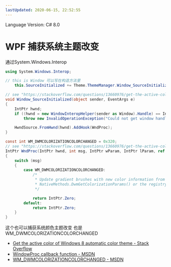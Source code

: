 ```yaml
---
lastUpdated: 2020-06-15, 22:52:55
---
```

Language Version: C# 8.0

# WPF 捕获系统主题改变

通过System.Windows.Interop

```csharp
using System.Windows.Interop;

// this is Window 可以写在构造方法里
    this.SourceInitialized += Theme.ThemeManager.Window_SourceInitialized;

// see "https://stackoverflow.com/questions/13660976/get-the-active-color-of-windows-8-automatic-color-theme"
void Window_SourceInitialized(object sender, EventArgs e)
{
    IntPtr hwnd;
    if ((hwnd = new WindowInteropHelper(sender as Window).Handle) == IntPtr.Zero)
        throw new InvalidOperationException("Could not get window handle.");

    HwndSource.FromHwnd(hwnd).AddHook(WndProc);
}

const int WM_DWMCOLORIZATIONCOLORCHANGED = 0x320;
// see "https://stackoverflow.com/questions/13660976/get-the-active-color-of-windows-8-automatic-color-theme"
IntPtr WndProc(IntPtr hwnd, int msg, IntPtr wParam, IntPtr lParam, ref bool handled)
{
    switch (msg)
    {
        case WM_DWMCOLORIZATIONCOLORCHANGED:
            /*
             * Update gradient brushes with new color information from
             * NativeMethods.DwmGetColorizationParams() or the registry.
             */

            return IntPtr.Zero;
        default:
            return IntPtr.Zero;
    }
}
```

这个也可以捕获系统颜色主题改变 也是WM_DWMCOLORIZATIONCOLORCHANGED

- [Get the active color of Windows 8 automatic color theme - Stack Overflow](https://stackoverflow.com/questions/13660976/get-the-active-color-of-windows-8-automatic-color-theme)
- [WindowProc callback function - MSDN](https://docs.microsoft.com/en-us/previous-versions/windows/desktop/legacy/ms633573(v=vs.85))
- [WM_DWMCOLORIZATIONCOLORCHANGED - MSDN](https://docs.microsoft.com/en-us/windows/win32/dwm/wm-dwmcolorizationcolorchanged)